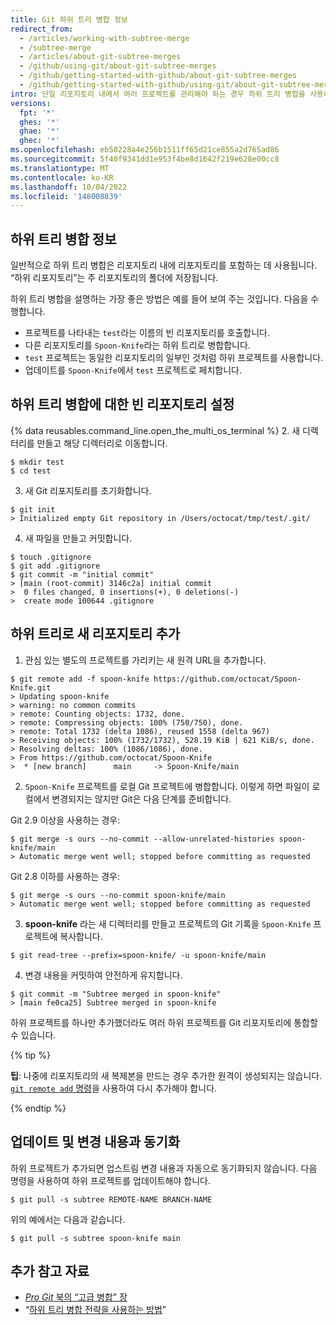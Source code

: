```yaml
---
title: Git 하위 트리 병합 정보
redirect_from:
  - /articles/working-with-subtree-merge
  - /subtree-merge
  - /articles/about-git-subtree-merges
  - /github/using-git/about-git-subtree-merges
  - /github/getting-started-with-github/about-git-subtree-merges
  - /github/getting-started-with-github/using-git/about-git-subtree-merges
intro: 단일 리포지토리 내에서 여러 프로젝트를 관리해야 하는 경우 하위 트리 병합을 사용하여 모든 참조를 처리할 수 있습니다.
versions:
  fpt: '*'
  ghes: '*'
  ghae: '*'
  ghec: '*'
ms.openlocfilehash: eb50228a4e256b1511ff65d21ce855a2d765ad86
ms.sourcegitcommit: 5f40f9341dd1e953f4be8d1642f219e628e00cc8
ms.translationtype: MT
ms.contentlocale: ko-KR
ms.lasthandoff: 10/04/2022
ms.locfileid: '148008839'
---
```

## 하위 트리 병합 정보

일반적으로 하위 트리 병합은 리포지토리 내에 리포지토리를 포함하는 데 사용됩니다. “하위 리포지토리”는 주 리포지토리의 폴더에 저장됩니다.

하위 트리 병합을 설명하는 가장 좋은 방법은 예를 들어 보여 주는 것입니다. 다음을 수행합니다.

- 프로젝트를 나타내는 `test`라는 이름의 빈 리포지토리를 호출합니다.
- 다른 리포지토리를 `Spoon-Knife`라는 하위 트리로 병합합니다.
- `test` 프로젝트는 동일한 리포지토리의 일부인 것처럼 하위 프로젝트를 사용합니다.
- 업데이트를 `Spoon-Knife`에서 `test` 프로젝트로 페치합니다.

## 하위 트리 병합에 대한 빈 리포지토리 설정

{% data reusables.command_line.open_the_multi_os_terminal %}
2. 새 디렉터리를 만들고 해당 디렉터리로 이동합니다.
  ```shell
  $ mkdir test
  $ cd test
  ```
3. 새 Git 리포지토리를 초기화합니다.
  ```shell
  $ git init
  > Initialized empty Git repository in /Users/octocat/tmp/test/.git/
  ```
4. 새 파일을 만들고 커밋합니다.
  ```shell
  $ touch .gitignore
  $ git add .gitignore
  $ git commit -m "initial commit"
  > [main (root-commit) 3146c2a] initial commit
  >  0 files changed, 0 insertions(+), 0 deletions(-)
  >  create mode 100644 .gitignore
  ```

## 하위 트리로 새 리포지토리 추가

1. 관심 있는 별도의 프로젝트를 가리키는 새 원격 URL을 추가합니다.
  ```shell
  $ git remote add -f spoon-knife https://github.com/octocat/Spoon-Knife.git
  > Updating spoon-knife
  > warning: no common commits
  > remote: Counting objects: 1732, done.
  > remote: Compressing objects: 100% (750/750), done.
  > remote: Total 1732 (delta 1086), reused 1558 (delta 967)
  > Receiving objects: 100% (1732/1732), 528.19 KiB | 621 KiB/s, done.
  > Resolving deltas: 100% (1086/1086), done.
  > From https://github.com/octocat/Spoon-Knife
  >  * [new branch]      main     -> Spoon-Knife/main
  ```
2. `Spoon-Knife` 프로젝트를 로컬 Git 프로젝트에 병합합니다. 이렇게 하면 파일이 로컬에서 변경되지는 않지만 Git은 다음 단계를 준비합니다.

  Git 2.9 이상을 사용하는 경우:
  ```shell
  $ git merge -s ours --no-commit --allow-unrelated-histories spoon-knife/main
  > Automatic merge went well; stopped before committing as requested
  ```

  Git 2.8 이하를 사용하는 경우:
  ```shell
  $ git merge -s ours --no-commit spoon-knife/main
  > Automatic merge went well; stopped before committing as requested
  ```
3. **spoon-knife** 라는 새 디렉터리를 만들고 프로젝트의 Git 기록을 `Spoon-Knife` 프로젝트에 복사합니다.
  ```shell
  $ git read-tree --prefix=spoon-knife/ -u spoon-knife/main
  ```
4. 변경 내용을 커밋하여 안전하게 유지합니다.
  ```shell
  $ git commit -m "Subtree merged in spoon-knife"
  > [main fe0ca25] Subtree merged in spoon-knife
  ```

하위 프로젝트를 하나만 추가했더라도 여러 하위 프로젝트를 Git 리포지토리에 통합할 수 있습니다.

{% tip %}

**팁**: 나중에 리포지토리의 새 복제본을 만드는 경우 추가한 원격이 생성되지는 않습니다. [`git remote add` 명령](/github/getting-started-with-github/managing-remote-repositories)을 사용하여 다시 추가해야 합니다.

{% endtip %}

## 업데이트 및 변경 내용과 동기화

하위 프로젝트가 추가되면 업스트림 변경 내용과 자동으로 동기화되지 않습니다. 다음 명령을 사용하여 하위 프로젝트를 업데이트해야 합니다.

```shell
$ git pull -s subtree REMOTE-NAME BRANCH-NAME
```

위의 예에서는 다음과 같습니다.

```shell
$ git pull -s subtree spoon-knife main
```

## 추가 참고 자료

- [_Pro Git_ 북의 “고급 병합” 장](https://git-scm.com/book/en/v2/Git-Tools-Advanced-Merging)
- “[하위 트리 병합 전략을 사용하는 방법](https://www.kernel.org/pub/software/scm/git/docs/howto/using-merge-subtree.html)”

